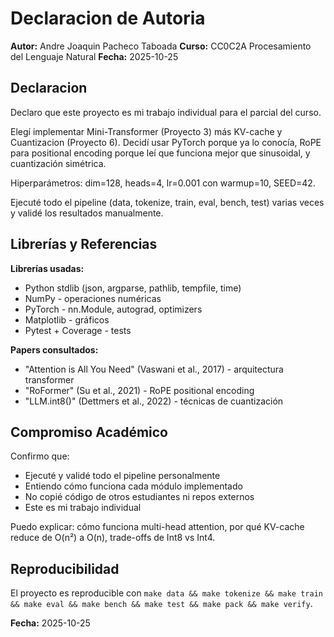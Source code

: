 # Declaracion de Autoria

**Autor:** Andre Joaquin Pacheco Taboada
**Curso:** CC0C2A Procesamiento del Lenguaje Natural
**Fecha:** 2025-10-25

## Declaracion

Declaro que este proyecto es mi trabajo individual para el parcial del curso.

Elegí implementar Mini-Transformer (Proyecto 3) más KV-cache y Cuantizacion (Proyecto 6). Decidí usar PyTorch porque ya lo conocía, RoPE para positional encoding porque leí que funciona mejor que sinusoidal, y cuantización simétrica.

Hiperparámetros: dim=128, heads=4, lr=0.001 con warmup=10, SEED=42.

Ejecuté todo el pipeline (data, tokenize, train, eval, bench, test) varias veces y validé los resultados manualmente.

## Librerías y Referencias

**Librerías usadas:**
- Python stdlib (json, argparse, pathlib, tempfile, time)
- NumPy - operaciones numéricas
- PyTorch - nn.Module, autograd, optimizers
- Matplotlib - gráficos
- Pytest + Coverage - tests

**Papers consultados:**
- "Attention is All You Need" (Vaswani et al., 2017) - arquitectura transformer
- "RoFormer" (Su et al., 2021) - RoPE positional encoding
- "LLM.int8()" (Dettmers et al., 2022) - técnicas de cuantización

## Compromiso Académico

Confirmo que:
- Ejecuté y validé todo el pipeline personalmente
- Entiendo cómo funciona cada módulo implementado
- No copié código de otros estudiantes ni repos externos
- Este es mi trabajo individual

Puedo explicar: cómo funciona multi-head attention, por qué KV-cache reduce de O(n²) a O(n), trade-offs de Int8 vs Int4.

## Reproducibilidad

El proyecto es reproducible con `make data && make tokenize && make train && make eval && make bench && make test && make pack && make verify`.

**Fecha:** 2025-10-25
